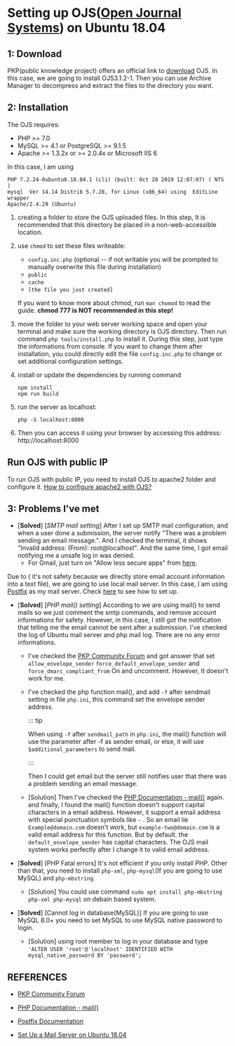 # Setting up OJS([Open Journal Systems]([https://pkp.sfu.ca/ojs/])) on Ubuntu 18.04





## 1: Download

PKP(public knowledge project) offers an official link to [download](https://pkp.sfu.ca/ojs/ojs_download/) OJS. In this case, we are going to install OJS3.1.2-1. Then you can use Archive Manager to decompress and extract the files to the directory you want.



## 2: Installation



The OJS requires:

* PHP >= 7.0
* MySQL >= 4.1 or PostgreSQL >= 9.1.5
* Apache >= 1.3.2x or >= 2.0.4x or Microsoft IIS 6

In this case, I am using

```shell
PHP 7.2.24-0ubuntu0.18.04.1 (cli) (built: Oct 28 2019 12:07:07) ( NTS )
mysql  Ver 14.14 Distrib 5.7.28, for Linux (x86_64) using  EditLine wrapper
Apache/2.4.29 (Ubuntu)
```

1. creating a folder to store the OJS uploaded files. In this step, It is recommended that this directory be placed in a non-web-accessible location.

2. use `chmod` to set these files writeable:

   - `config.inc.php` (optional -- if not writable you will be prompted
     to manually overwrite this file during installation)
   - `public`
   - `cache`
   - `[the file you just created]`

   If you want to know more about chmod, run `man chomod` to read the guide. **chmod 777 is NOT recommended in this step!**

3. move the folder to your web server working space and open your terminal and make sure the working directory is OJS directory. Then run command `php tools/install.php` to install it. During this step, just type the informations from console. If you want to change them after installation, you could directly edit the file `config.inc.php` to change or set additional configuration settings.

4. install or update the dependencies by running command

    ```shell
   npm install
   npm run build
    ```

5. run the server as localhost:

   `php -S localhost:8000  `

6. Then you can access it using your browser by accessing this address: http://localhost:8000

## Run OJS with public IP
To run OJS with public IP, you need to install OJS to apache2 folder and configure it. [How to configure apache2 with OJS?]()

## 3: Problems I've met



- [**Solved**] [*SMTP mail setting*] After I set up SMTP mail configuration, and when a user done a submission, the server notify "There was a problem sending an email message.". And I checked the terminal, it shows "Invalid address:  (From): root@localhost". And the same time, I got email notifying me  a unsafe log in was denied.
  - For Gmail, just turn on "Allow less secure apps" from [here](https://myaccount.google.com/security#activity).

Due to ( it's not safety because we directly store email account information into a text file), we are going to use local mail server. In this case, I am using [Postfix](http://www.postfix.org/) as my mail server. Check [here]() to see how to set up.

- [**Solved**] [*PHP mail() setting*] According to we are using mail() to send mails so we just comment the smtp commands, and remove account informations for safety. However, in this case, I still got the notification that telling me the email cannot be sent after a submission. I've checked the log of Ubuntu mail server and php mail log. There are no any error informations.

  - I've checked the [PKP Community Forum](https://forum.pkp.sfu.ca) and got answer that set `allow_envelope_sender` `force_default_envelope_sender` and  `force_dmarc_compliant_from` On and uncomment. However, It doesn't work for me.

  - I've checked the php function mail(), and add `-f` after sendmail setting in file `php.ini`, this command set the envelope sender address.  

    ::: tip

    When using `-f` after `sendmail_path` in `php.ini`, the mail() function will use the parameter after -f as sender email, or else, it will use `$additional_parameters` to send mail.

    :::

    Then I could get email but the server still notifies user that there was a problem sending an email message.

  - [Solution] Then I've checked the [PHP Documentation - mail()](https://www.php.net/manual/en/function.mail.php) again. and finally, I found the mail() function doesn't support capital  characters in a email address. However, it support a email address with special punctuation symbols like `-` . So an email lie `Example@domain.com` doesn't work, but `example-two@domain.com` is a valid email address for this function.  But by default. the `default_envelope_sender` has capital characters. The OJS mail system works perfectly after I change it to valid email address.

- [**Solved**] [PHP Fatal errors] It's not efficient if you only install PHP. Other than that, you need to install `php-xml`, `php-mysql`(If you are going to use MySQL) and `php-mbstring`.
  - [Solution] You could use command `sudo apt install php-mbstring php-xml php-mysql` on debain based system.

- [**Solved**] [Cannot log in database(MySQL)] If you are going to use MySQL 8.0+ you need to set MySQL to use MySQL native password to login.
  - [Solution] using root member to log in your database and type `'ALTER USER 'root'@'localhost' IDENTIFIED WITH mysql_native_password BY 'password';`

## REFERENCES

- [PKP Community Forum](https://forum.pkp.sfu.ca)

- [PHP Documentation - mail()](https://www.php.net/manual/en/function.mail.php)
- [Postfix Documentation](http://www.postfix.org/documentation.html)

- [Set Up a Mail Server on Ubuntu 18.04](https://www.hostinger.com/tutorials/how-to-install-and-setup-mail-server-on-ubuntu/)

<Valine></Valine>
